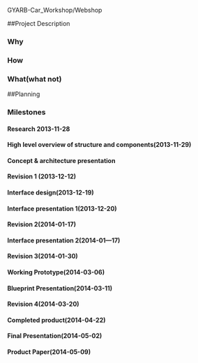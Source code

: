 GYARB-Car_Workshop/Webshop


##Project Description
### Why
### How
### What(what not)
##Planning
### Milestones
#### Research 2013-11-28
#### High level overview of structure and components(2013-11-29)
#### Concept & architecture presentation
#### Revision 1 (2013-12-12)
#### Interface design(2013-12-19)
#### Interface presentation 1(2013-12-20)
#### Revision 2(2014-01-17)
#### Interface presentation 2(2014-01—17)
#### Revision 3(2014-01-30)
#### Working Prototype(2014-03-06)
#### Blueprint Presentation(2014-03-11)
#### Revision 4(2014-03-20)
#### Completed product(2014-04-22)
#### Final Presentation(2014-05-02)
#### Product Paper(2014-05-09)
